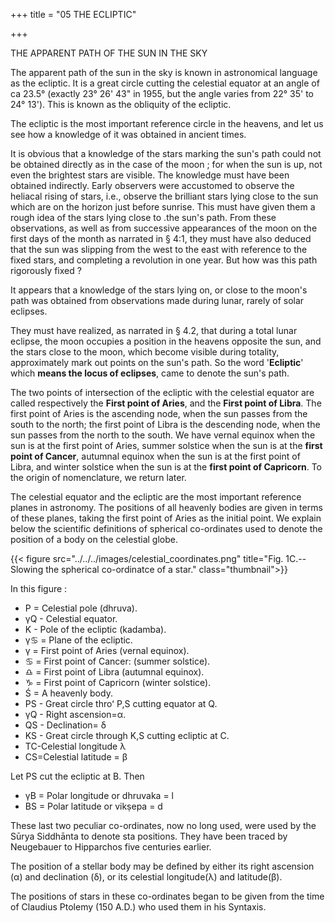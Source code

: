 +++
title = "05 THE ECLIPTIC"

+++

THE APPARENT PATH OF THE SUN IN THE SKY 

The apparent path of the sun in the sky is known in astronomical language as the ecliptic. It is a great circle cutting the celestial equator at an angle of ca 23.5° (exactly 23° 26' 43" in 1955, but the angle varies from 22° 35' to 24° 13'). This is known as the obliquity of the ecliptic. 

The ecliptic is the most important reference circle in the heavens, and let us see how a knowledge of it was obtained in ancient times. 

It is obvious that a knowledge of the stars marking the sun's path could not be obtained directly as in the case of the moon ; for when the sun is up, not even the brightest stars are visible. The knowledge must have been obtained indirectly. Early observers were accustomed to observe the heliacal rising of stars, i.e., observe the brilliant stars lying close to the sun which are on the horizon just before sunrise. This must have given them a rough idea of the stars lying close to .the sun's path. From these observations, as well as from successive appearances of the moon on the first days of the month as narrated in § 4:1, they must have also deduced that the sun was slipping from the west to the east with reference to the fixed stars, and completing a revolution in one year. But how was this path rigorously fixed ? 

It appears that a knowledge of the stars lying on, or close to the moon's path was obtained from observations made during lunar, rarely of solar eclipses. 

They must have realized, as narrated in § 4.2, that during a total lunar eclipse, the moon occupies a position in the heavens opposite the sun, and the stars close to the moon, which become visible during totality, approximately mark out points on the sun's path. So the word '**Ecliptic**' which **means the locus of eclipses**, came to denote the sun's path. 

The two points of intersection of the ecliptic with the celestial equator are called respectively the **First point of Aries**, and the **First point of Libra**. The first point of Aries is the ascending node, when the sun passes from the south to the north; the first point of Libra is the descending node, when the sun passes from the north to the south. We have vernal equinox when the sun is at the first point of Aries, summer solstice when the sun is at the **first point of Cancer**, autumnal equinox when the sun is at the first point of Libra, and winter solstice when the sun is at the **first point of Capricorn**. To the origin of nomenclature, we return later. 

The celestial equator and the ecliptic are the most important reference planes in astronomy. The positions of all heavenly bodies are given in terms of these planes, taking the first point of Aries as the initial point. We explain below the scientific definitions of spherical co-ordinates used to denote the position of a body on the celestial globe. 

{{< figure src="../../../images/celestial_coordinates.png" title="Fig. 1C.--Slowing the spherical co-ordinatce of a star." class="thumbnail">}}

In this figure : 

- P = Celestial pole (dhruva). 
- γQ - Celestial equator. 
- K - Pole of the ecliptic (kadamba). 
- γ♋ = Plane of the ecliptic. 
- γ = First point of Aries (vernal equinox). 
- ♋ = First point of Cancer: (summer solstice). 
- ♎ = First point of Libra (autumnal equinox). 
- ♑ = First point of Capricorn (winter solstice).
- Ś = A heavenly body. 
- PS - Great circle throʻ P,S cutting equator at Q. 
- γQ - Right ascension=α. 
- QS - Declination= δ 
- KS - Great circle through K,S cutting ecliptic at C. 
- TC-Celestial longitude λ 
- CS=Celestial latitude = β 

Let PS cut the ecliptic at B. Then 

- γB = Polar longitude or dhruvaka = l 
- BS = Polar latitude or vikṣepa = d

These last two peculiar co-ordinates, now no long used, were used by the Sūrya Siddhānta to denote sta positions. They have been traced by Neugebauer to Hipparchos five centuries earlier. 

The position of a stellar body may be defined by either its right ascension (α) and declination (δ),  or its celestial longitude(λ) and latitude(β). 

The positions of stars in these co-ordinates began to be given from the time of Claudius Ptolemy (150 A.D.) who used them in his Syntaxis. 
